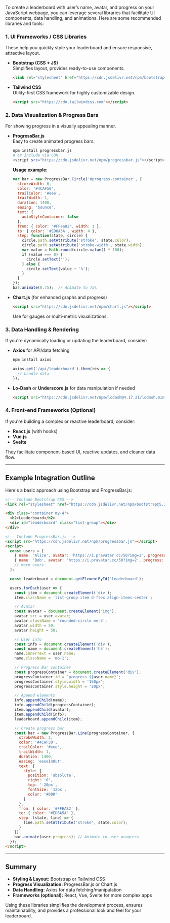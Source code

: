 To create a leaderboard with user’s name, avatar, and progress on your JavaScript webpage, you can leverage several libraries that facilitate UI components, data handling, and animations. Here are some recommended libraries and tools:

### 1. UI Frameworks / CSS Libraries
These help you quickly style your leaderboard and ensure responsive, attractive layout.

- **Bootstrap (CSS + JS)**  
  Simplifies layout, provides ready-to-use components.
  ```html
  <link rel="stylesheet" href="https://cdn.jsdelivr.net/npm/bootstrap@5.3.0/dist/css/bootstrap.min.css">
  ```

- **Tailwind CSS**  
  Utility-first CSS framework for highly customizable design.
  ```html
  <script src="https://cdn.tailwindcss.com"></script>
  ```

### 2. Data Visualization & Progress Bars
For showing progress in a visually appealing manner.

- **ProgressBar.js**  
  Easy to create animated progress bars.
  ```bash
  npm install progressbar.js
  # or include via CDN
  <script src="https://cdn.jsdelivr.net/npm/progressbar.js"></script>
  ```
  
  **Usage example:**
  ```js
  var bar = new ProgressBar.Circle('#progress-container', {
    strokeWidth: 6,
    color: '#4CAF50',
    trailColor: '#eee',
    trailWidth: 1,
    duration: 1400,
    easing: 'bounce',
    text: {
      autoStyleContainer: false
    },
    from: { color: '#FFea82', width: 1 },
    to: { color: '#ED6A5A', width: 4 },
    step: function(state, circle) {
      circle.path.setAttribute('stroke', state.color);
      circle.path.setAttribute('stroke-width', state.width);
      var value = Math.round(circle.value() * 100);
      if (value === 0) {
        circle.setText('');
      } else {
        circle.setText(value + '%');
      }
    }
  });
  bar.animate(0.75);  // Animate to 75%
  ```

- **Chart.js** (for enhanced graphs and progress)  
  ```html
  <script src="https://cdn.jsdelivr.net/npm/chart.js"></script>
  ```
  Use for gauges or multi-metric visualizations.

### 3. Data Handling & Rendering
If you're dynamically loading or updating the leaderboard, consider:

- **Axios** for API/data fetching  
  ```bash
  npm install axios
  ```
  ```js
  axios.get('/api/leaderboard').then(res => {
    // handle data
  });
  ```

- **Lo-Dash** or **Underscore.js** for data manipulation if needed
  ```html
  <script src="https://cdn.jsdelivr.net/npm/lodash@4.17.21/lodash.min.js"></script>
  ```

### 4. Front-end Frameworks (Optional)
If you're building a complex or reactive leaderboard, consider:

- **React.js** (with hooks)  
- **Vue.js**  
- **Svelte**

They facilitate component-based UI, reactive updates, and cleaner data flow.

---

## Example Integration Outline

Here's a basic approach using Bootstrap and ProgressBar.js:

```html
<!-- Include Bootstrap CSS -->
<link rel="stylesheet" href="https://cdn.jsdelivr.net/npm/bootstrap@5.3.0/dist/css/bootstrap.min.css">

<div class="container my-4">
  <h2>Leaderboard</h2>
  <div id="leaderboard" class="list-group"></div>
</div>

<!-- Include ProgressBar.js -->
<script src="https://cdn.jsdelivr.net/npm/progressbar.js"></script>
<script>
  const users = [
    { name: 'Alice', avatar: 'https://i.pravatar.cc/50?img=1', progress: 0.8 },
    { name: 'Bob', avatar: 'https://i.pravatar.cc/50?img=2', progress: 0.6 },
    // more users
  ];

  const leaderboard = document.getElementById('leaderboard');

  users.forEach(user => {
    const item = document.createElement('div');
    item.className = 'list-group-item d-flex align-items-center';

    // Avatar
    const avatar = document.createElement('img');
    avatar.src = user.avatar;
    avatar.className = 'rounded-circle me-3';
    avatar.width = 50;
    avatar.height = 50;

    // User info
    const info = document.createElement('div');
    const name = document.createElement('h5');
    name.innerText = user.name;
    name.className = 'mb-1';

    // Progress Bar container
    const progressContainer = document.createElement('div');
    progressContainer.id = `progress-${user.name}`;
    progressContainer.style.width = '150px';
    progressContainer.style.height = '20px';

    // Append elements
    info.appendChild(name);
    info.appendChild(progressContainer);
    item.appendChild(avatar);
    item.appendChild(info);
    leaderboard.appendChild(item);

    // Create progress bar
    const bar = new ProgressBar.Line(progressContainer, {
      strokeWidth: 2,
      color: '#4CAF50',
      trailColor: '#eee',
      trailWidth: 1,
      duration: 1400,
      easing: 'easeInOut',
      text: {
        style: {
          position: 'absolute',
          right: '0',
          top: '-20px',
          fontSize: '12px',
          color: '#000'
        }
      },
      from: { color: '#FFEA82' },
      to: { color: '#ED6A5A' },
      step: (state, line) => {
        line.path.setAttribute('stroke', state.color);
      }
    });
    bar.animate(user.progress); // Animate to user progress
  });
</script>
```

---

## Summary
- **Styling & Layout:** Bootstrap or Tailwind CSS
- **Progress Visualization:** ProgressBar.js or Chart.js
- **Data Handling:** Axios for data fetching/manipulation
- **Frameworks (optional):** React, Vue, Svelte for more complex apps

Using these libraries simplifies the development process, ensures maintainability, and provides a professional look and feel for your leaderboard.